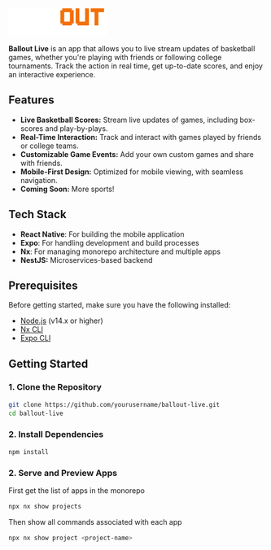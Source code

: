 ![Ballout Live](apps/frontend/ballout-app/assets/LOGO.png)

**Ballout Live** is an app that allows you to live stream updates of basketball games, whether you're playing with friends or following college tournaments. Track the action in real time, get up-to-date scores, and enjoy an interactive experience.

## Features

- **Live Basketball Scores:** Stream live updates of games, including box-scores and play-by-plays.
- **Real-Time Interaction:** Track and interact with games played by friends or college teams.
- **Customizable Game Events:** Add your own custom games and share with friends.
- **Mobile-First Design:** Optimized for mobile viewing, with seamless navigation.
- **Coming Soon:** More sports!

## Tech Stack

- **React Native**: For building the mobile application
- **Expo**: For handling development and build processes
- **Nx**: For managing monorepo architecture and multiple apps
- **NestJS:** Microservices-based backend

## Prerequisites

Before getting started, make sure you have the following installed:

- [Node.js](https://nodejs.org/) (v14.x or higher)
- [Nx CLI](https://nx.dev/)
- [Expo CLI](https://docs.expo.dev/get-started/installation/)

## Getting Started

### 1. Clone the Repository

```bash
git clone https://github.com/yourusername/ballout-live.git
cd ballout-live
```

### 2. Install Dependencies
```bash
npm install
```

### 2. Serve and Preview Apps
First get the list of apps in the monorepo
```bash
npx nx show projects
```

Then show all commands associated with each app
```bash
npx nx show project <project-name>
```
